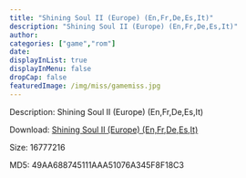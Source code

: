 ```yaml
---
title: "Shining Soul II (Europe) (En,Fr,De,Es,It)"
description: "Shining Soul II (Europe) (En,Fr,De,Es,It)"
author: 
categories: ["game","rom"]
date: 
displayInList: true
displayInMenu: false
dropCap: false
featuredImage: /img/miss/gamemiss.jpg
---
```


Description: Shining Soul II (Europe) (En,Fr,De,Es,It)

Download: <a style="text-decoration:underline;" href="https://mega.nz/#!3bRWXSiK!7rDJ40EWY8yOoovX6AgYBTAddehNGQwKGf3aICkW1jE" target = "_blank" rel = "nofollow" > Shining Soul II (Europe) (En,Fr,De,Es,It)</a>

Size: 16777216

MD5: 49AA688745111AAA51076A345F8F18C3

